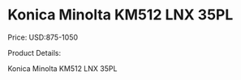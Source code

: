 # Konica Minolta KM512 LNX 35PL

Price: USD:875-1050

Product Details:

Konica Minolta KM512 LNX 35PL